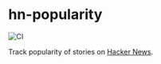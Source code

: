 # hn-popularity

![CI](https://github.com/dslaw/hn-popularity/workflows/CI/badge.svg?branch=master)

Track popularity of stories on [Hacker News](https://news.ycombinator.com/).
